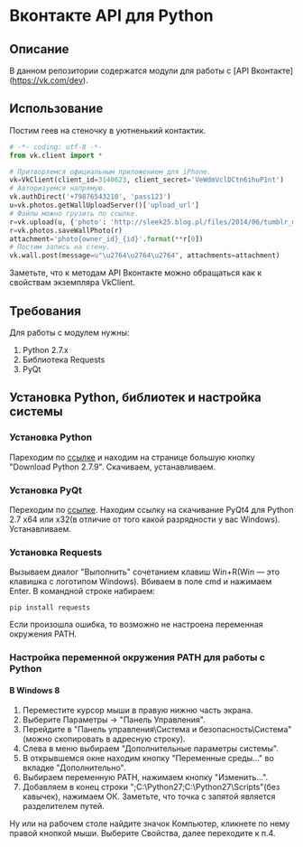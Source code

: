 # Вконтакте API для Python

## Описание

В данном репозитории содержатся модули для работы с [API Вконтакте]
(https://vk.com/dev). 

## Использование

Постим геев на стеночку в уютненький контактик.
```Python
# -*- coding: utf-8 -*-
from vk.client import *

# Притворяемся официальным приложением для iPhone.
vk=VkClient(client_id=3140623, client_secret='VeWdmVclDCtn6ihuP1nt')
# Авторизуемся напрямую.
vk.authDirect('+79876543210', 'pass123')
u=vk.photos.getWallUploadServer()['upload_url']
# Файлы можно грузить по ссылке.
r=vk.upload(u, {'photo': 'http://sleek25.blog.pl/files/2014/06/tumblr_mumab5h6GF1qhbwg1o1_500.png'})
r=vk.photos.saveWallPhoto(r)
attachment='photo{owner_id}_{id}'.format(**r[0])
# Постим запись на стену.
vk.wall.post(message=u"\u2764\u2764\u2764", attachments=attachment)
```

Заметьте, что к методам API Вконтакте можно обращаться как к свойствам 
экземпляра VkClient.

## Требования

Для работы с модулем нужны:

1. Python 2.7.x
2. Библиотека Requests
3. PyQt

## Установка Python, библиотек и настройка системы

### Установка Python

Пареходим по [ссылке](https://www.python.org/downloads/) и находим на странице 
большую кнопку "Download Python 2.7.9". Скачиваем, устанавливаем.

### Установка PyQt

Переходим по [ссылке](http://www.riverbankcomputing.com/software/pyqt/download).
Находим ссылку на скачивание PyQt4 для Python 2.7 x64 или x32(в отличие от 
того какой разрядности у вас Windows). Устанавливаем.

### Установка Requests

Вызываем диалог "Выполнить" сочетанием клавиш Win+R(Win — это клавишка с 
логотипом Windows). Вбиваем в поле cmd и нажимаем Enter. В командной строке 
набираем:

    pip install requests

Если произошла ошибка, то возможно не настроена переменная окружения PATH.

### Настройка переменной окружения PATH для работы с Python

#### В Windows 8

1. Переместите курсор мыши в правую нижню часть экрана.
2. Выберите Параметры → "Панель Управления".
3. Перейдите в "Панель управления\Система и безопасность\Система"(можно 
скопировать в адресную строку).
4. Слева в меню выбираем "Дополнительные параметры системы".
5. В открывшемся окне находим кнопку "Переменные среды..." во вкладке 
"Дополнительно".
6. Выбираем переменную PATH, нажимаем кнопку "Изменить...".
7. Добавляем в конец строки ";C:\Python27;C:\Python27\Scripts"(без кавычек), 
нажимаем ОК. Заметьте, что точка с запятой является разделителем путей.

Ну или на рабочем столе найдите значок Компьютер, кликнете по нему правой 
кнопкой мыши. Выберите Свойства, далее переходите к п.4.
